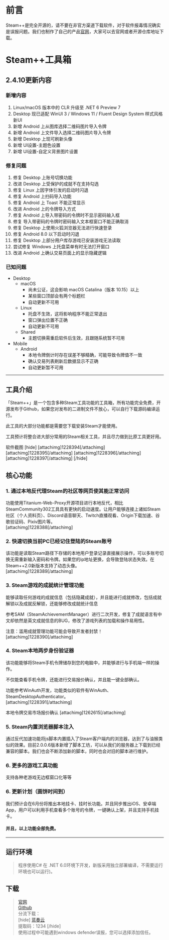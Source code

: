 # 前言
Steam++是完全开源的，请不要在非官方渠道下载软件，对于软件报毒情况确实是误报问题。我们也制作了自己的产品[官网](https://www.steampp.net)，大家可以去官网或者开源仓库地址下载。

# Steam++工具箱

## 2.4.10更新内容

### 新增内容
1. Linux/macOS 版本中的 CLR 升级至 .NET 6 Preview 7
2. Desktop 现已适配 WinUI 3 / Windows 11 / Fluent Design System 样式风格新UI
3. 新增 Android 上从图库选择二维码图片导入令牌
4. 新增 Android 上文件导入选择二维码图片导入令牌
5. 新增 Desktop 上现可刷新头像
6. 新增 UI设置-主题色设置
7. 新增 UI设置-自定义背景图片设置

### 修复问题
1. 修复 Desktop 上账号切换功能
2. 改进 Desktop 上受保护的成就不在支持勾选
3. 修复 Linux 上因字体引发的启动时闪退
4. 修复 Android 上扫码导入功能
5. 修复 Android 上 Toast 不能正常显示
6. 改进 Android 上的令牌导入方式
7. 修复 Android 上导入带密码的令牌时不显示密码输入框
8. 修复 导入带密码的令牌时密码输入文本框窗口不能正确取消
9. 修复 Desktop 上使用火狐浏览器无法进行快速登录
10. 修复 Android 8.0 以下启动时闪退
11. 修复 Desktop 上部分用户库存游戏已安装游戏无法读取
12. 尝试修复 Windows 上托盘菜单有时无法打开窗口
13. 改进 Android 上确认交易页面上的显示隐藏逻辑

### 已知问题
- Desktop 
	- macOS
		- 尚未公证，这会影响 macOS Catalina（版本 10.15）以上
		- 某些窗口顶部会有两个标题栏
		- 自动更新不可用
	- Linux
		- 托盘不生效，这将影响程序不能正常退出
		- 窗口弹出位置不正确
		- 自动更新不可用
	- Shared
		- 主题切换需重启软件后生效，且跟随系统暂不可用
- Mobile
	- Android
		- 本地令牌倒计时存在误差不够精确，可能导致令牌值不一致
		- 确认交易列表刷新后数据显示不正确
		- 自动更新暂不可用

***

## 工具介绍

「Steam++」是一个包含多种Steam工具功能的工具箱，所有功能完全免费，开源发布于Github，如果您对发布的二进制文件不放心，可以自行下载源码编译运行。

 此工具的大部分功能都是需要您下载安装Steam才能使用。

 工具预计将整合进大部分常用的Steam相关工具，并且尽力做到比原工具更好用。

软件截图
[hide]
[attachimg]1228394[/attachimg]
[attachimg]1228395[/attachimg]
[attachimg]1228396[/attachimg]
[attachimg]1228397[/attachimg]
[/hide]

## 核心功能


### 1. 通过本地反代理Steam的社区等网页使其能正常访问

功能使用Titanium-Web-Proxy开源项目进行本地反代，相比SteamCommunity302工具具有更快的启动速度。让用户能够连接上诸如Steam社区（个人资料页）、Discord语音聊天、Twitch直播观看、Origin下载加速、谷歌验证码、Pixiv图片等。  
[attachimg]1228388[/attachimg]

### 2. 快速切换当前PC已经记住登陆的Steam账号

该功能是读取Steam路径下存储的本地用户登录记录直接展示操作，可以多账号切换无需重新输入密码和令牌。如果您的ip地址更换，会导致登陆状态失效。在Steam++2.0新版本支持了动态头像。  
[attachimg]1228389[/attachimg]

### 3. Steam游戏的成就统计管理功能

能够读取任何游戏的成就信息（包括隐藏成就），并且能进行成就修改，包括成就解锁以及成就反解锁，还能够修改成就统计信息

参考SAM（SteamAchievementManager）进行二次开发，修复了成就语言有中文却依然是英文成就信息的BUG，修改了游戏列表的加载和操作易用性。

注意：滥用成就管理功能可能会导致开发者封禁！  
[attachimg]1228390[/attachimg]

### 4. Steam本地两步身份验证器

该功能能够将Steam手机令牌储存到您的电脑中，并能够进行与手机端一样的操作。

不仅能查看手机令牌，还能进行交易报价确认，并且能一键全部确认。

功能参考WinAuth开发，功能类似的软件有WinAuth、SteamDesktopAuthenticator。  
[attachimg]1228391[/attachimg]  

本地令牌交易市场报价确认
[attachimg]1262615[/attachimg]

### 5. Steam内置浏览器脚本注入
通过反代加速功能将js脚本内置插入了Steam客户端内的浏览器，达到了与油猴类似的效果。目前2.0.0.6版本新增了脚本工坊，可以从我们的服务器上下载到已经兼容的脚本。我们也会不断添加新的脚本，同时也会对旧的脚本进行维护。

### 6. 更多的游戏工具功能
支持各种老游戏无边框窗口化等等

### 6. 更新计划（画饼时间到）
我们预计会在6月份将推出本地挂卡、挂时长功能。并且同步推出iOS、安卓端App，用户可以利用手机查看多个账号的令牌，一键确认上架，并且支持手机挂卡。

#### 并且，以上功能全部免费。

------


## 运行环境

> 程序使用C# 在 .NET 6.0环境下开发，新版采用独立部署编译，不需要运行环境也可以运行)。

## 下载
> [官网](https://steampp.net/)  
> [Github](https://github.com/rmbadmin/SteamTools/releases)  
> 分流下载：  
> [hide]
> [蓝奏云](https://cliencer.lanzous.com/b0165duja)  
> 提取码：1234
> [/hide]  
   使用过程中可能遇到windows defender误报，您可以选择添加信任。